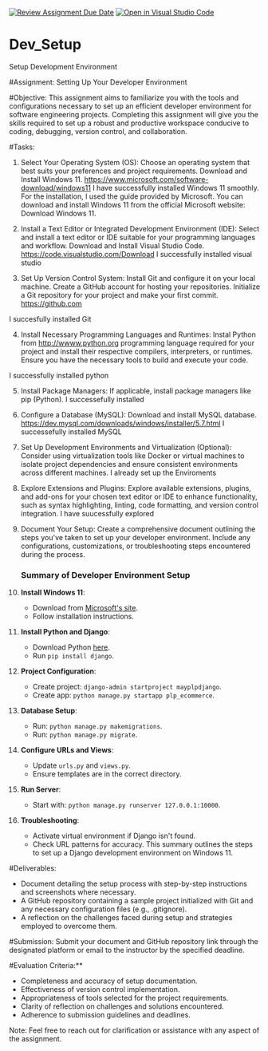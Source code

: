 [![Review Assignment Due Date](https://classroom.github.com/assets/deadline-readme-button-24ddc0f5d75046c5622901739e7c5dd533143b0c8e959d652212380cedb1ea36.svg)](https://classroom.github.com/a/vbnbTt5m)
[![Open in Visual Studio Code](https://classroom.github.com/assets/open-in-vscode-718a45dd9cf7e7f842a935f5ebbe5719a5e09af4491e668f4dbf3b35d5cca122.svg)](https://classroom.github.com/online_ide?assignment_repo_id=15231833&assignment_repo_type=AssignmentRepo)
# Dev_Setup
Setup Development Environment

#Assignment: Setting Up Your Developer Environment

#Objective:
This assignment aims to familiarize you with the tools and configurations necessary to set up an efficient developer environment for software engineering projects. Completing this assignment will give you the skills required to set up a robust and productive workspace conducive to coding, debugging, version control, and collaboration.

#Tasks:

1. Select Your Operating System (OS):
   Choose an operating system that best suits your preferences and project requirements. Download and Install Windows 11. https://www.microsoft.com/software-download/windows11
   I have successfully installed Windows 11 smoothly. For the installation, I used the guide provided by Microsoft. You can download and install Windows 11 from the official Microsoft website: Download Windows 11.

2. Install a Text Editor or Integrated Development Environment (IDE):
   Select and install a text editor or IDE suitable for your programming languages and workflow. Download and Install Visual Studio Code. https://code.visualstudio.com/Download
   I successfully installed visual studio

3. Set Up Version Control System:
   Install Git and configure it on your local machine. Create a GitHub account for hosting your repositories. Initialize a Git repository for your project and make your first commit. https://github.com

I succesfully installed Git 

4. Install Necessary Programming Languages and Runtimes:
  Instal Python from http://wwww.python.org programming language required for your project and install their respective compilers, interpreters, or runtimes. Ensure you have the necessary tools to build and execute your code.

I successfully installed python

5. Install Package Managers:
   If applicable, install package managers like pip (Python).
   I successefully installed

6. Configure a Database (MySQL):
   Download and install MySQL database. https://dev.mysql.com/downloads/windows/installer/5.7.html
I successefully installed MySQL

7. Set Up Development Environments and Virtualization (Optional):
   Consider using virtualization tools like Docker or virtual machines to isolate project dependencies and ensure consistent environments across different machines.
I already set up the Enviroments

8. Explore Extensions and Plugins:
   Explore available extensions, plugins, and add-ons for your chosen text editor or IDE to enhance functionality, such as syntax highlighting, linting, code formatting, and version control integration.
   I have suucessfully explored

9. Document Your Setup:
    Create a comprehensive document outlining the steps you've taken to set up your developer environment. Include any configurations, customizations, or troubleshooting steps encountered during the process. 
    ### Summary of Developer Environment Setup

1. **Install Windows 11**:
   - Download from [Microsoft's site](https://www.microsoft.com/software-download/windows11).
   - Follow installation instructions.

2. **Install Python and Django**:
   - Download Python [here](https://www.python.org/downloads/).
   - Run `pip install django`.

3. **Project Configuration**:
   - Create project: `django-admin startproject mayplpdjango`.
   - Create app: `python manage.py startapp plp_ecommerce`.

4. **Database Setup**:
   - Run: `python manage.py makemigrations`.
   - Run: `python manage.py migrate`.

5. **Configure URLs and Views**:
   - Update `urls.py` and `views.py`.
   - Ensure templates are in the correct directory.

6. **Run Server**:
   - Start with: `python manage.py runserver 127.0.0.1:10000`.

7. **Troubleshooting**:
   - Activate virtual environment if Django isn't found.
   - Check URL patterns for accuracy.
This summary outlines the steps to set up a Django development environment on Windows 11.

 

#Deliverables:
- Document detailing the setup process with step-by-step instructions and screenshots where necessary.
- A GitHub repository containing a sample project initialized with Git and any necessary configuration files (e.g., .gitignore).
- A reflection on the challenges faced during setup and strategies employed to overcome them.

#Submission:
Submit your document and GitHub repository link through the designated platform or email to the instructor by the specified deadline.

#Evaluation Criteria:**
- Completeness and accuracy of setup documentation.
- Effectiveness of version control implementation.
- Appropriateness of tools selected for the project requirements.
- Clarity of reflection on challenges and solutions encountered.
- Adherence to submission guidelines and deadlines.

Note: Feel free to reach out for clarification or assistance with any aspect of the assignment.
